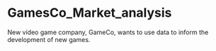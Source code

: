 # GamesCo_Market_analysis
New video game company, GameCo, wants to use data to inform the development of new games. 
